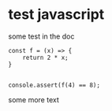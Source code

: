 # test javascript

some test in the doc

```{javascript}
const f = (x) => {
    return 2 * x;
}


console.assert(f(4) == 8);
```

some more text
